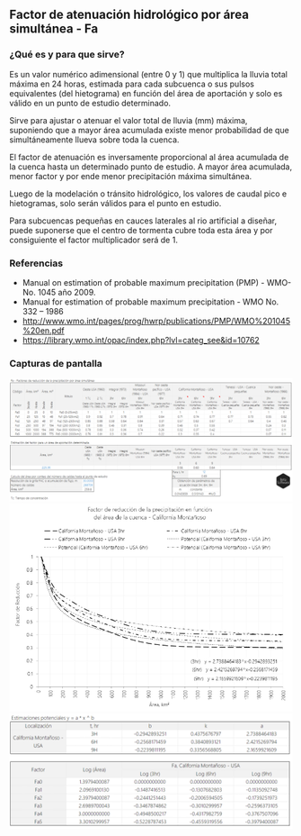 ## Factor de atenuación hidrológico por área simultánea - Fa

### ¿Qué es y para que sirve?

Es un valor numérico adimensional (entre 0 y 1) que multiplica la lluvia total máxima en 24 horas, estimada para cada subcuenca o sus pulsos equivalentes (del hietograma) en función del área de aportación y solo es válido en un punto de estudio determinado. 

Sirve para ajustar o atenuar el valor total de lluvia (mm) máxima, suponiendo que a mayor área acumulada existe menor probabilidad de que simultáneamente llueva sobre toda la cuenca.

El factor de atenuación es inversamente proporcional al área acumulada de la cuenca hasta un determinado punto de estudio. A mayor área acumulada, menor factor y por ende menor precipitación máxima simultánea.

Luego de la modelación o tránsito hidrológico, los valores de caudal pico e hietogramas, solo serán válidos para el punto en estudio.

Para subcuencas pequeñas en cauces laterales al rio artificial a diseñar, puede suponerse que el centro de tormenta cubre toda esta área y por consiguiente el factor multiplicador será de 1.

### Referencias

* Manual on estimation of probable maximum precipitation (PMP) - WMO-No. 1045 año 2009.
* Manual for estimation of probable maximum precipitation - WMO No. 332 – 1986
* http://www.wmo.int/pages/prog/hwrp/publications/PMP/WMO%201045%20en.pdf
* https://library.wmo.int/opac/index.php?lvl=categ_see&id=10762

### Capturas de pantalla
![R.HydroTools.FactorAtenuacionFa.Screen1](https://github.com/rcfdtools/R.HydroTools/blob/main/FactorAtenuacionFa/ScreenCapture/R.HydroTools.FactorAtenuacionFa.Screen1.PNG)
![R.HydroTools.FactorAtenuacionFa.Screen2](https://github.com/rcfdtools/R.HydroTools/blob/main/FactorAtenuacionFa/ScreenCapture/R.HydroTools.FactorAtenuacionFa.Screen2.PNG)
![R.HydroTools.FactorAtenuacionFa.Screen3](https://github.com/rcfdtools/R.HydroTools/blob/main/FactorAtenuacionFa/ScreenCapture/R.HydroTools.FactorAtenuacionFa.Screen3.PNG)
